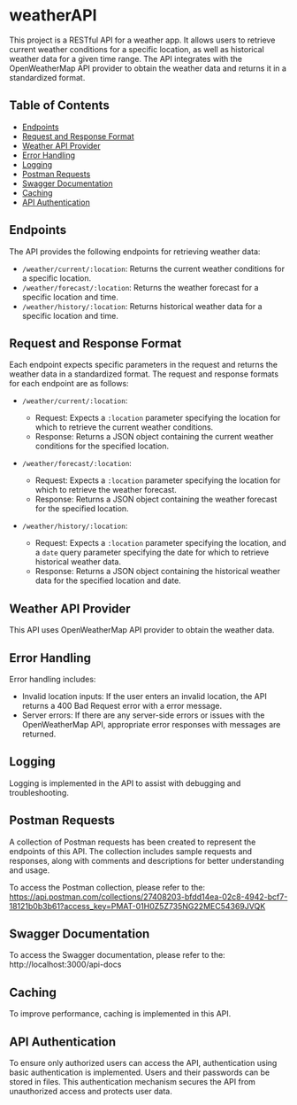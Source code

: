 # weatherAPI

This project is a RESTful API for a weather app. It allows users to retrieve current weather conditions for a specific location, as well as historical weather data for a given time range. The API integrates with the OpenWeatherMap API provider to obtain the weather data and returns it in a standardized format.

## Table of Contents

- [Endpoints](#endpoints)
- [Request and Response Format](#request-and-response-format)
- [Weather API Provider](#weather-api-provider)
- [Error Handling](#error-handling)
- [Logging](#logging)
- [Postman Requests](#postman-requests)
- [Swagger Documentation](#swagger-documentation)
- [Caching](#caching)
- [API Authentication](#api-authentication)

## Endpoints

The API provides the following endpoints for retrieving weather data:

- `/weather/current/:location`: Returns the current weather conditions for a specific location.
- `/weather/forecast/:location`: Returns the weather forecast for a specific location and time.
- `/weather/history/:location`: Returns historical weather data for a specific location and time.

## Request and Response Format

Each endpoint expects specific parameters in the request and returns the weather data in a standardized format. The request and response formats for each endpoint are as follows:

- `/weather/current/:location`:
  - Request: Expects a `:location` parameter specifying the location for which to retrieve the current weather conditions.
  - Response: Returns a JSON object containing the current weather conditions for the specified location.

- `/weather/forecast/:location`:
  - Request: Expects a `:location` parameter specifying the location for which to retrieve the weather forecast.
  - Response: Returns a JSON object containing the weather forecast for the specified location.

- `/weather/history/:location`:
  - Request: Expects a `:location` parameter specifying the location, and a `date` query parameter specifying the date for which to retrieve historical weather data.
  - Response: Returns a JSON object containing the historical weather data for the specified location and date.

## Weather API Provider

This API uses OpenWeatherMap API provider to obtain the weather data.

## Error Handling

Error handling includes:

- Invalid location inputs: If the user enters an invalid location, the API returns a 400 Bad Request error with a error message.
- Server errors: If there are any server-side errors or issues with the OpenWeatherMap API, appropriate error responses with messages are returned.

## Logging

Logging is implemented in the API to assist with debugging and troubleshooting.

## Postman Requests

A collection of Postman requests has been created to represent the endpoints of this API. The collection includes sample requests and responses, along with comments and descriptions for better understanding and usage.

To access the Postman collection, please refer to the: https://api.postman.com/collections/27408203-bfdd14ea-02c8-4942-bcf7-18121b0b3b61?access_key=PMAT-01H0Z5Z735NG22MEC54369JVQK

## Swagger Documentation

To access the Swagger documentation, please refer to the: http://localhost:3000/api-docs

## Caching

To improve performance, caching is implemented in this API.

## API Authentication

To ensure only authorized users can access the API, authentication using basic authentication is implemented. Users and their passwords can be stored in files. This authentication mechanism secures the API from unauthorized access and protects user data.
